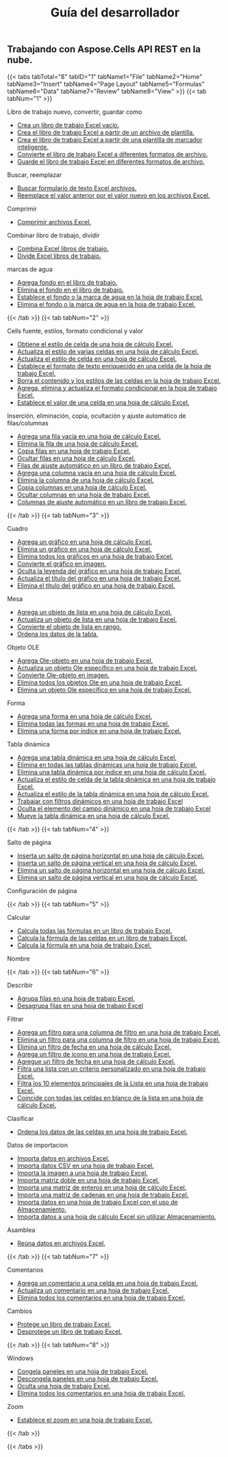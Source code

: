 ﻿---
title: Guía del desarrollador
second_title: Aspose.Cells Cloud Documen
type: docs
url: /es/developer-guide/
aliases: [/developer-guide/v3.0/,/developer-guide-v3.0/]
keywords: How to use Aspose.Cells Cloud REST APIs. Office Excel 2013,  Office Excel 2016,  Office Excel 2019，office Excel 365
description: Esta Guía del desarrollador describe escenarios prácticos y consejos para ayudarlo a usar características Aspose.Cells for .NET específicas, lograr una cierta apariencia Excel del documento o hacer posible un caso de uso
weight: 20
---
## Trabajando con Aspose.Cells API REST en la nube.

{{< tabs tabTotal="8" tabID="1" tabName1="File" tabName2="Home" tabName3="Insert" tabName4="Page Layout" tabName5="Formulas" tabName6="Data" tabName7="Review" tabName8="View" >}}
{{< tab tabNum="1" >}}
<div class="row">
    <div class="col-md-6">
        <p>Libro de trabajo nuevo, convertir, guardar como</p>
        <ul>
            <li><a href="/cells/es/create-an-empty-excel-workbook/">Crea un libro de trabajo Excel vacío.</a></li>
            <li><a href="/cells/es/create-excel-workbook-from-a-template-file/">Crea el libro de trabajo Excel a partir de un archivo de plantilla.</a></li>
            <li><a href="/cells/es/create-excel-workbook-from-a-smartmarker-template/">Crea el libro de trabajo Excel a partir de una plantilla de marcador inteligente.</a></li>
            <li><a href="/cells/es/convert/">Convierte el libro de trabajo Excel a diferentes formatos de archivo.</a></li>
            <li><a href="/cells/es/saveas-other-formats/">Guarde el libro de trabajo Excel en diferentes formatos de archivo.</a></li>
        </ul>
        <p>Buscar, reemplazar</p>
        <ul>
            <li><a href="/cells/es/search/">Buscar formulario de texto Excel archivos.</a></li>
            <li><a href="/cells/es/replace/">Reemplace el valor anterior por el valor nuevo en los archivos Excel.</a></li>
        </ul>
        <p>Comprimir</p>
        <ul>
            <li><a href="/cells/es/compress/">Comprimir archivos Excel.</a></li>
        </ul>
    </div>
    <div class="col-md-6">
        <p>Combinar libro de trabajo, dividir</p>
        <ul>
            <li><a href="/cells/es/merge/">Combina Excel libros de trabajo.</a></li>
            <li><a href="/cells/es/split/">Divide Excel libros de trabajo.</a></li>
        </ul>
        <p>marcas de agua</p>
        <ul>
            <li><a href="/cells/es/add-background-in-workbook/">Agrega fondo en el libro de trabajo.</a></li>
            <li><a href="/cells/es/delete-background-in-workbook/">Elimina el fondo en el libro de trabajo.</a></li>
            <li><a href="/cells/es/set-background-or-watermark-for-excel-worksheet/">Establece el fondo o la marca de agua en la hoja de trabajo Excel.</a></li>
            <li><a href="/cells/es/delete-background-or-watermark-of-excel-worksheet/">Elimina el fondo o la marca de agua en la hoja de trabajo Excel.</a></li>
        </ul>
    </div>
</div>
{{< /tab >}}
{{< tab tabNum="2" >}}
<div class="row">
    <div class="col-md-6">
        <p>Cells fuente, estilos, formato condicional y valor</p>
        <ul>
            <li><a href="/cells/es/get-cell-style-from-a-worksheet/">Obtiene el estilo de celda de una hoja de cálculo Excel.</a></li>
            <li><a href="/cells/es/update-multiple-cells-style/">Actualiza el estilo de varias celdas en una hoja de cálculo Excel.</a></li>
            <li><a href="/cells/es/change-cell-style-in-excel-worksheet/">Actualiza el estilo de celda en una hoja de cálculo Excel.</a></li>
            <li><a href="/cells/es/apply-rich-text-formatting-to-a-cell/">Establece el formato de texto enriquecido en una celda de la hoja de trabajo Excel.</a></li>
            <li><a href="/cells/es/clear-contents-and-styles-of-cells-in-excel-worksheet/">Borra el contenido y los estilos de las celdas en la hoja de trabajo Excel.</a></li>
            <li><a href="/cells/es/working-with-conditional-formatting/">Agrega, elimina y actualiza el formato condicional en la hoja de trabajo Excel.</a></li>
            <li><a href="/cells/es/set-value-of-a-cell-in-a-worksheet/">Establece el valor de una celda en una hoja de cálculo Excel.</a></li>
        </ul>
    </div>
    <div class="col-md-6">
        <p>Inserción, eliminación, copia, ocultación y ajuste automático de filas/columnas</p>
        <ul>
            <li><a href="/cells/es/add-an-empty-row-in-a-worksheet/">Agrega una fila vacía en una hoja de cálculo Excel.</a></li>
            <li><a href="/cells/es/delete-row-from-a-worksheet/">Elimina la fila de una hoja de cálculo Excel.</a></li>
            <li><a href="/cells/es/copy-rows-in-excel-worksheet/">Copia filas en una hoja de trabajo Excel.</a></li>
            <li><a href="/cells/es/hide-rows-in-excel-worksheet/">Ocultar filas en una hoja de cálculo Excel.</a></li>
            <li><a href="/cells/es/auto-fit-rows-in-excel-workbooks/">Filas de ajuste automático en un libro de trabajo Excel.</a></li>
            <li><a href="/cells/es/columns/add/">Agrega una columna vacía en una hoja de cálculo Excel.</a></li>
            <li><a href="/cells/es/columns/delete/">Elimina la columna de una hoja de cálculo Excel.</a></li>
            <li><a href="/cells/es/columns/copy/">Copia columnas en una hoja de cálculo Excel.</a></li>
            <li><a href="/cells/es/columns/hide/">Ocultar columnas en una hoja de trabajo Excel.</a></li>
            <li><a href="/cells/es/columns/autofit/">Columnas de ajuste automático en un libro de trabajo Excel.</a></li>
        </ul>
    </div>
</div>
{{< /tab >}}
{{< tab tabNum="3" >}}
<div class="row">
    <div class="col-md-6">
        <p>Cuadro</p>
        <ul>
            <li><a href="/cells/es/add-a-chart-in-a-worksheet/">Agrega un gráfico en una hoja de cálculo Excel.</a></li>
            <li><a href="/cells/es/delete-a-chart-from-a-worksheet/">Elimina un gráfico en una hoja de cálculo Excel.</a></li>
            <li><a href="/cells/es/delete-all-charts-from-a-worksheet/">Elimina todos los gráficos en una hoja de trabajo Excel.</a></li>
            <li><a href="/cells/es/convert-chart-to-image/">Convierte el gráfico en imagen.</a></li>
            <li><a href="/cells/es/hide-chart-legend-in-a-worksheet/">Oculta la leyenda del gráfico en una hoja de trabajo Excel.</a></li>
            <li><a href="/cells/es/update-chart-title-in-excel-worksheet/">Actualiza el título del gráfico en una hoja de trabajo Excel.</a></li>
            <li><a href="/cells/es/delete-chart-title-in-a-worksheet/">Elimina el título del gráfico en una hoja de trabajo Excel.</a></li>
        </ul>
        <p>Mesa</p>
        <ul>
            <li><a href="/cells/es/add-a-list-object-or-table-inside-the-worksheet/">Agrega un objeto de lista en una hoja de cálculo Excel.</a></li>
            <li><a href="/cells/es/update-a-list-object-or-table-inside-the-worksheet/">Actualiza un objeto de lista en una hoja de trabajo Excel.</a></li>
            <li><a href="/cells/es/convert-list-object-or-table-to-range/">Convierte el objeto de lista en rango.</a></li>
            <li><a href="/cells/es/sort-table-data/">Ordena los datos de la tabla.</a></li>
        </ul>
        <p>Objeto OLE</p>
        <ul>
            <li><a href="/cells/es/add-oleobject-to-excel-worksheet/">Agrega Ole-objeto en una hoja de trabajo Excel.</a></li>
            <li><a href="/cells/es/update-a-specific-oleobject-from-excel-worksheet/">Actualiza un objeto Ole específico en una hoja de trabajo Excel.</a></li>
            <li><a href="/cells/es/convert-oleobject-to-image/">Convierte Ole-objeto en imagen.</a></li>
            <li><a href="/cells/es/delete-all-oleobjects-from-excel-worksheet/">Elimina todos los objetos Ole en una hoja de trabajo Excel.</a></li>
            <li><a href="/cells/es/delete-a-specific-oleobject-from-excel-worksheet/">Elimina un objeto Ole específico en una hoja de trabajo Excel.</a></li>
        </ul>
    </div>
    <div class="col-md-6">
        <p>Forma</p>
        <ul>
            <li><a href="/cells/es/add-a-shape-inside-the-worksheet/">Agrega una forma en una hoja de cálculo Excel.</a></li>
            <li><a href="/cells/es/delete-all-shapes-inside-the-worksheet/">Elimina todas las formas en una hoja de trabajo Excel.</a></li>
            <li><a href="/cells/es/delete-a-shape-by-index-inside-the-worksheet/">Elimina una forma por índice en una hoja de trabajo Excel.</a></li>
        </ul>
        <p>Tabla dinámica</p>
        <ul>
            <li><a href="/cells/es/add-a-pivot-table-in-a-worksheet/">Agrega una tabla dinámica en una hoja de cálculo Excel.</a></li>
            <li><a href="/cells/es/delete-worksheet-pivot-tables/">Elimina en todas las tablas dinámicas una hoja de trabajo Excel.</a></li>
            <li><a href="/cells/es/delete-worksheet-pivot-table-by-index/">Elimina una tabla dinámica por índice en una hoja de cálculo Excel.</a></li>
            <li><a href="/cells/es/update-cell-style-for-pivot-table/">Actualiza el estilo de celda de la tabla dinámica en una hoja de trabajo Excel.</a></li>
            <li><a href="/cells/es/update-style-for-pivot-table/">Actualiza el estilo de la tabla dinámica en una hoja de cálculo Excel.</a></li>
            <li><a href="/cells/es/working-with-pivot-filters/">Trabajar con filtros dinámicos en una hoja de trabajo Excel</a></li>
            <li><a href="/cells/es/hide-pivot-field-item/">Oculta el elemento del campo dinámico en una hoja de trabajo Excel</a></li>
            <li><a href="/cells/es/move-pivot-table/">Mueve la tabla dinámica en una hoja de cálculo Excel.</a></li>
        </ul>
    </div>
</div>
{{< /tab >}}
{{< tab tabNum="4" >}}
<div class="row">
    <div class="col-md-6">
        <p>Salto de página</p>
        <ul>
            <li><a href="/cells/es/insert-horizontal-page-break-inside-worksheet/">Inserta un salto de página horizontal en una hoja de cálculo Excel.</a></li>
            <li><a href="/cells/es/insert-vertical-page-break-inside-worksheet/">Inserta un salto de página vertical en una hoja de cálculo Excel.</a></li>
            <li><a href="/cells/es/delete-horizontal-page-break-inside-worksheet/">Elimina un salto de página horizontal en una hoja de cálculo Excel.</a></li>
            <li><a href="/cells/es/delete-vertical-page-break-inside-worksheet/">Elimina un salto de página vertical en una hoja de cálculo Excel.</a></li>
        </ul>
    </div>
    <div class="col-md-6">
        <p>Configuración de página</p>
        <ul>
        </ul>
    </div>
</div>
{{< /tab >}}
{{< tab tabNum="5" >}}
<div class="row">
    <div class="col-md-6">
        <p>Calcular</p>
        <ul>
            <li><a href="/cells/es/calculate-all-formulas-in-a-workbook/">Calcula todas las fórmulas en un libro de trabajo Excel.</a></li>
            <li><a href="/cells/es/calculate-cells-formula/">Calcula la fórmula de las celdas en un libro de trabajo Excel.</a></li>
            <li><a href="/cells/es/calculate-formula-in-a-worksheet/">Calcula la fórmula en una hoja de trabajo Excel.</a></li>
        </ul>
    </div>
    <div class="col-md-6">
        <p>Nombre</p>
        <ul>
        </ul>
    </div>
</div>
{{< /tab >}}
{{< tab tabNum="6" >}}
<div class="row">
    <div class="col-md-6">
        <p>Describir</p>
        <ul>
            <li><a href="/cells/es/group-rows-in-excel-worksheet/">Agrupa filas en una hoja de trabajo Excel.</a></li>
            <li><a href="/cells/es/ungroup-rows-in-excel-worksheet/">Desagrupa filas en una hoja de trabajo Excel</a></li>
        </ul>
        <p>Filtrar</p>
        <ul>
            <li><a href="/cells/es/add-a-filter-for-a-filter-column/">Agrega un filtro para una columna de filtro en una hoja de trabajo Excel.</a></li>
            <li><a href="/cells/es/delete-a-filter-for-a-filter-column/">Elimina un filtro para una columna de filtro en una hoja de trabajo Excel.</a></li>
            <li><a href="/cells/es/remove-a-date-filter/">Elimina un filtro de fecha en una hoja de cálculo Excel.</a></li>
            <li><a href="/cells/es/add-an-icon-filter/">Agrega un filtro de icono en una hoja de trabajo Excel.</a></li>
            <li><a href="/cells/es/add-date-filter-in-a-worksheet/">Agregue un filtro de fecha en una hoja de cálculo Excel.</a></li>
            <li><a href="/cells/es/filter-data-by-using-an-autofilter/">Filtra una lista con un criterio personalizado en una hoja de trabajo Excel.</a></li>
            <li><a href="/cells/es/filter-the-top-10-items-in-the-list/">Filtra los 10 elementos principales de la Lista en una hoja de trabajo Excel.</a></li>
            <li><a href="/cells/es/match-all-blank-cells-in-the-list/">Coincide con todas las celdas en blanco de la lista en una hoja de cálculo Excel.</a></li>
        </ul>
            <p>Clasificar</p>
        <ul>
            <li><a href="/cells/es/sort-worksheet-data/">Ordena los datos de las celdas en una hoja de trabajo Excel.</a></li>
        </ul>
    </div>
    <div class="col-md-6">
        <p>Datos de importacion</p>
        <ul>
            <li><a href="/cells/es/import/">Importa datos en archivos Excel.</a></li>
            <li><a href="/cells/es/import-csv-data-into-worksheet/">Importa datos CSV en una hoja de trabajo Excel.</a></li>
            <li><a href="/cells/es/import/picture/">Importa la imagen a una hoja de trabajo Excel.</a></li>
            <li><a href="/cells/es/import/double-array/">Importa matriz doble en una hoja de trabajo Excel.</a></li>
            <li><a href="/cells/es/import/integer-array/">Importa una matriz de enteros en una hoja de cálculo Excel.</a></li>
            <li><a href="/cells/es/import/string-array/">Importa una matriz de cadenas en una hoja de trabajo Excel.</a></li>
            <li><a href="/cells/es/import/with-using-storage/">Importa datos en una hoja de trabajo Excel con el uso de Almacenamiento.</a></li>
            <li><a href="/cells/es/import/without-using-storage/">Importa datos a una hoja de cálculo Excel sin utilizar Almacenamiento.</a></li>
        </ul>
        <p>Asamblea</p>
        <ul>
            <li><a href="/cells/es/assembly/">Reúna datos en archivos Excel.</a></li>
        </ul>
    </div>
</div>
{{< /tab >}}
{{< tab tabNum="7" >}}
<div class="row">
    <div class="col-md-6">
        <p>Comentarios</p>
        <ul>
            <li><a href="/cells/es/add-a-comment-to-a-cell-in-a-worksheet/">Agrega un comentario a una celda en una hoja de trabajo Excel.</a></li>
            <li><a href="/cells/es/update-a-comment-in-excel-workbook/">Actualiza un comentario en una hoja de trabajo Excel.</a></li>
            <li><a href="/cells/es/delete-all-comments-in-a-worksheet/">Elimina todos los comentarios en una hoja de trabajo Excel.</a></li>
        </ul>
    </div>
    <div class="col-md-6">
        <p>Cambios</p>
        <ul>
            <li><a href="/cells/es/protect-excel-workbooks/">Protege un libro de trabajo Excel.</a></li>
            <li><a href="/cells/es/unprotect-excel-workbooks/">Desprotege un libro de trabajo Excel.</a></li>
        </ul>
    </div>
</div>
{{< /tab >}}
{{< tab tabNum="8" >}}
<div class="row">
    <div class="col-md-6">
        <p>Windows</p>
        <ul>
            <li><a href="/cells/es/freeze-panes-in-excel-worksheet/">Congela paneles en una hoja de trabajo Excel.</a></li>
            <li><a href="/cells/es/unfreeze-panes-in-excel-worksheet/">Descongela paneles en una hoja de trabajo Excel.</a></li>
            <li><a href="/cells/es/hide-excel-worksheets/">Oculta una hoja de trabajo Excel.</a></li>
            <li><a href="/cells/es/unhide-excel-worksheets/">Elimina todos los comentarios en una hoja de trabajo Excel.</a></li>
        </ul>
    </div>
    <div class="col-md-6">
        <p>Zoom</p>
        <ul>
            <li><a href="/cells/es/set-zoom-in-excel-worksheet/">Establece el zoom en una hoja de trabajo Excel.</a></li>
        </ul>
    </div>
</div>
{{< /tab >}}

{{< /tabs >}}

